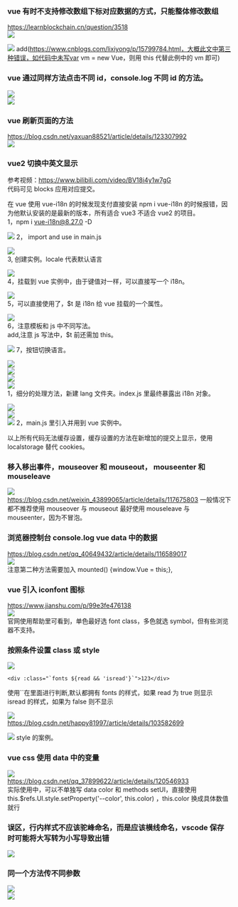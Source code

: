 ### vue 有时不支持修改数组下标对应数据的方式，只能整体修改数组

https://learnblockchain.cn/question/3518  
![](./img/2022-05-02-23-00-59.png)

![](./img/2022-05-07-17-33-12.png)
add(https://www.cnblogs.com/lixiyong/p/15799784.html，大概此文中第三种错误，如代码中未写var vm = new Vue，则用 this 代替此例中的 vm 即可)

### vue 通过同样方法点击不同 id，console.log 不同 id 的方法。

![](./img/2022-05-04-14-33-03.png)  
![](./img/2022-05-04-14-33-24.png)

### vue 刷新页面的方法

https://blog.csdn.net/yaxuan88521/article/details/123307992  
![](./img/2022-05-10-18-30-10.png)

### vue2 切换中英文显示

参考视频：https://www.bilibili.com/video/BV18i4y1w7gG  
代码可见 blocks 应用对应提交。

在 vue 使用 vue-i18n 的时候发现支付直接安装 npm i vue-i18n 的时候报错，因为他默认安装的是最新的版本，所有适合 vue3 不适合 vue2 的项目。  
1，npm i vue-i18n@8.27.0 -D

![](./img/2022-05-11-13-35-06.png)
2， import and use in main.js

![](./img/2022-05-11-13-36-48.png)  
3, 创建实例。locale 代表默认语言

![](./img/2022-05-11-13-38-44.png)  
4，挂载到 vue 实例中，由于键值对一样，可以直接写一个 i18n。

![](./img/2022-05-11-13-40-24.png)  
5，可以直接使用了，$t 是 i18n 给 vue 挂载的一个属性。

![](./img/2022-05-11-13-41-37.png)  
6，注意模板和 js 中不同写法。  
add,注意 js 写法中，$t 前还需加 this。

![](./img/2022-05-11-13-45-04.png)
7，按钮切换语言。

![](./img/2022-05-11-13-46-36.png)  
![](./img/2022-05-11-13-47-04.png)  
![](./img/2022-05-11-13-47-17.png)  
![](./img/2022-05-11-13-57-47.png)  
1，细分的处理方法，新建 lang 文件夹。index.js 里最终暴露出 i18n 对象。

![](./img/2022-05-11-13-50-09.png)  
![](./img/2022-05-11-13-50-24.png)  
![](./img/2022-05-11-13-52-12.png)
2，main.js 里引入并用到 vue 实例中。

以上所有代码无法缓存设置，缓存设置的方法在新增加的提交上显示，使用 localstorage 替代 cookies。

### 移入移出事件，mouseover 和 mouseout， mouseenter 和 mouseleave

![](./img/2022-05-15-09-41-27.png)  
https://blog.csdn.net/weixin_43899065/article/details/117675803
一般情况下都不推荐使用 mouseover 与 mouseout 最好使用 mouseleave 与 mouseenter，因为不冒泡。

### 浏览器控制台 console.log vue data 中的数据

https://blog.csdn.net/qq_40649432/article/details/116589017  
![](./img/2022-05-18-11-29-18.png)  
注意第二种方法需要加入 mounted() {window.Vue = this;},

### vue 引入 iconfont 图标

https://www.jianshu.com/p/99e3fe476138  
![](./img/2022-05-25-13-34-27.png)  
官网使用帮助里可看到，单色最好选 font class，多色就选 symbol，但有些浏览器不支持。

### 按照条件设置 class 或 style

![](./img/2022-05-25-18-20-41.png)

```
<div :class="`fonts ${read && 'isread'}`">123</div>
```

使用``在里面进行判断,默认都拥有 fonts 的样式，如果 read 为 true 则显示 isread 的样式，如果为 false 则不显示

![](./img/2022-05-25-18-33-16.png)  
https://blog.csdn.net/happy81997/article/details/103582699

![](./img/2022-05-25-19-45-51.png)
style 的案例。

### vue css 使用 data 中的变量

![](./img/2022-05-27-16-13-17.png)  
https://blog.csdn.net/qq_37899622/article/details/120546933  
实际使用中，可以不单独写 data color 和 methods setUI，直接使用 this.$refs.UI.style.setProperty('--color', this.color) ，this.color 换成具体数值就行

### 误区，行内样式不应该驼峰命名，而是应该横线命名，vscode 保存时可能将大写转为小写导致出错

![](./img/2022-06-02-15-55-09.png)


### 同一个方法传不同参数        
![](./img/2022-06-05-14-20-35.png)      
![](./img/2022-06-05-14-21-05.png)      

